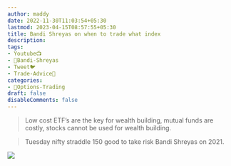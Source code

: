 ```yaml
---
author: maddy
date: 2022-11-30T11:03:54+05:30
lastmod: 2023-04-15T08:57:55+05:30
title: Bandi Shreyas on when to trade what index
description: 
tags:
- Youtube📺
- 🧔Bandi-Shreyas 
- Tweet🐦 
- Trade-Advice🧠 
categories: 
- 🤹Options-Trading
draft: false
disableComments: false
---
```

>Low cost ETF’s are the key for wealth building, mutual funds are costly, stocks cannot be used for wealth building.  

> Tuesday nifty straddle 150 good to take risk Bandi Shreyas on 2021.

![](https://i.imgur.com/uGklM76.png)